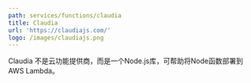 ```yaml
---
path: services/functions/claudia
title: Claudia
url: 'https://claudiajs.com/'
logo: /images/claudiajs.png
---
```

Claudia 不是云功能提供商，而是一个Node.js库，可帮助将Node函数部署到AWS Lambda。
